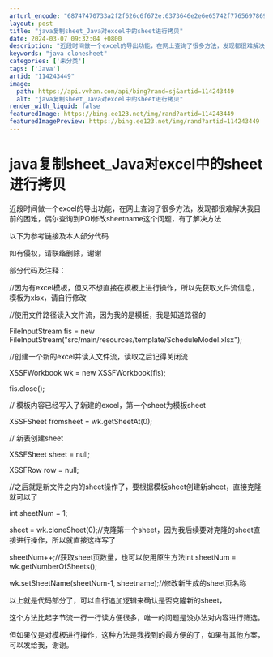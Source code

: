 ```yaml
---
arturl_encode: "68747470733a2f2f626c6f672e:6373646e2e6e65742f77656978696e5f33393532353235352f:61727469636c652f64657461696c732f313134323433343439"
layout: post
title: "java复制sheet_Java对excel中的sheet进行拷贝"
date: 2024-03-07 09:32:04 +0800
description: "近段时间做一个excel的导出功能，在网上查询了很多方法，发现都很难解决我目前的困难，偶尔查询到PO"
keywords: "java clonesheet"
categories: ['未分类']
tags: ['Java']
artid: "114243449"
image:
  path: https://api.vvhan.com/api/bing?rand=sj&artid=114243449
  alt: "java复制sheet_Java对excel中的sheet进行拷贝"
render_with_liquid: false
featuredImage: https://bing.ee123.net/img/rand?artid=114243449
featuredImagePreview: https://bing.ee123.net/img/rand?artid=114243449
---
```


# java复制sheet\_Java对excel中的sheet进行拷贝

近段时间做一个excel的导出功能，在网上查询了很多方法，发现都很难解决我目前的困难，偶尔查询到POI修改sheetname这个问题，有了解决方法

以下为参考链接及本人部分代码

如有侵权，请联络删除，谢谢

部分代码及注释：

//因为有excel模板，但又不想直接在模板上进行操作，所以先获取文件流信息，模板为xlsx，请自行修改

//使用文件路径读入文件流，因为我的是模板，我是知道路径的

FileInputStream fis = new FileInputStream("src/main/resources/template/ScheduleModel.xlsx");

//创建一个新的excel并读入文件流，读取之后记得关闭流

XSSFWorkbook wk = new XSSFWorkbook(fis);

fis.close();

// 模板内容已经写入了新建的excel，第一个sheet为模板sheet

XSSFSheet fromsheet = wk.getSheetAt(0);

// 新表创建sheet

XSSFSheet sheet = null;

XSSFRow row = null;

//之后就是新文件之内的sheet操作了，要根据模板sheet创建新sheet，直接克隆就可以了

int sheetNum = 1;

sheet = wk.cloneSheet(0);//克隆第一个sheet，因为我后续要对克隆的sheet直接进行操作，所以就直接这样写了

sheetNum++;//获取sheet页数量，也可以使用原生方法int sheetNum = wk.getNumberOfSheets();

wk.setSheetName(sheetNum-1, sheetname);//修改新生成的sheet页名称

以上就是代码部分了，可以自行追加逻辑来确认是否克隆新的sheet，

这个方法比起字节流一行一行读方便很多，唯一的问题是没办法对内容进行筛选。

但如果仅是对模板进行操作，这种方法是我找到的最方便的了，如果有其他方案，可以发给我，谢谢。